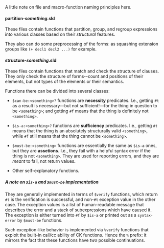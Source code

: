A little note on file and macro-function naming principles here.


#### **partition-_something_.sld**

These files contain functions that partition, group, and regroup expressions
into various classes based on their _structural_ features.

They also can do some preprocessing of the forms: as squashing extension
groups like `(+ decl1 decl2 ...)` for example.


#### **structure-_something_.sld**

These files contain functions that match and check the structure of clauses.
They only check the structure of forms--count and positions of their elements,
but not types of the elements or their semantics.

Functions there can be divided into several classes:

  - `$can-be:<something>?` functions are **necessity** predicates. I.e.,
    getting `#t` as a result is necessary—but not sufficient!—for the
    thing in question to be `<something>`; and getting `#f` means that
    the thing is definitely not `<something>`.

  - `$is-a:<something>?` functions are **sufficiency** predicates. I.e.,
    getting `#t` means that the thing is an absolutely structurally
    valid `<something>`, while `#f` still means that the thing cannot
    be `<something>`.

  - `$must-be:<something>` functions are essentially the same as `$is-a`
    ones, but they are **assetions**. I.e., they fail with a helpful
    syntax error if the thing is not `<something>`. They are used for
    reporting errors, and they are _meant_ to fail, not return values.

  - Other self-explanatory functions.


##### A note on `$is-a` and `$must-be` implementation

They are generally implemented in terms of `$verify` functions, which
return `#t` is the verification is successful, and non-`#t` exception value
in the other case. The exception values is a list of human-readable message
that describes the error and a stack of subexpressions which have caused it.
The exception is either turned into `#f` by `$is-a` or printed out as
a `syntax-error` by `$must-be` functions.

Such exception-like behavior is implemented via `%verify` functions that
exploit the built-in call/cc ability of CK functions. Hence the `%` prefix:
it mirrors the fact that these functions have _two_ possible continuations.
